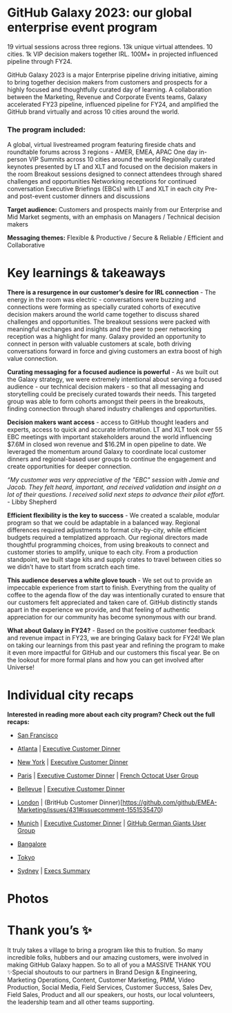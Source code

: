 # GitHub Galaxy 2023: our global enterprise event program
19 virtual sessions across three regions. 13k unique virtual attendees. 10 cities. 1k VIP decision makers together IRL. 100M+ in projected influenced pipeline through FY24. 

GitHub Galaxy 2023 is a major Enterprise pipeline driving initiative, aiming to bring together decision makers from customers and prospects for a highly focused and thoughtfully curated day of learning. A collaboration between the Marketing, Revenue and Corporate Events teams, Galaxy accelerated FY23 pipeline, influenced pipeline for FY24, and amplified the GitHub brand virtually and across 10 cities around the world. 




### The program included:
A global, virtual livestreamed program featuring fireside chats and roundtable forums across 3 regions - AMER, EMEA, APAC
One day in-person VIP Summits across 10 cities around the world
Regionally curated keynotes presented by LT and XLT and focused on the decision makers in the room
Breakout sessions designed to connect attendees through shared challenges and opportunities
Networking receptions for continued conversation
Executive Briefings (EBCs) with LT and XLT in each city
Pre- and post-event customer dinners and discussions

**Target audience:** Customers and prospects mainly from our Enterprise and Mid Market segments, with an emphasis on Managers / Technical decision makers

**Messaging themes:** Flexible & Productive / Secure & Reliable / Efficient and Collaborative

# Key learnings & takeaways
**There is a resurgence in our customer’s desire for IRL connection** - The energy in the room was electric - conversations were buzzing and connections were forming as specially curated cohorts of executive decision makers around the world came together to discuss shared challenges and opportunities. The breakout sessions were packed with meaningful exchanges and insights and the peer to peer networking reception was a highlight for many. Galaxy provided an opportunity to connect in person with valuable customers at scale, both driving conversations forward in force and giving customers an extra boost of high value connection.

**Curating messaging for a focused audience is powerful** - As we built out the Galaxy strategy, we were extremely intentional about serving a focused audience - our technical decision makers - so that all messaging and storytelling could be precisely curated towards their needs. This targeted group was able to form cohorts amongst their peers in the breakouts, finding connection through shared industry challenges and opportunities. 

**Decision makers want access** - access to GitHub thought leaders and experts, access to quick and accurate information. LT and XLT took over 55 EBC meetings with important stakeholders around the world influencing $7.6M in closed won revenue and $16.2M in open pipeline to date. We leveraged the momentum around Galaxy to coordinate local customer dinners and regional-based user groups to continue the engagement and create opportunities for deeper connection.

*“My customer was very appreciative of the "EBC" session with Jamie and Jacob. They felt heard, important, and received validation and insight on a lot of their questions. I received solid next steps to advance their pilot effort.* - Libby Shepherd 

**Efficient flexibility is the key to success** - We created a scalable, modular program so that we could be adaptable in a balanced way. Regional differences required adjustments to format city-by-city, while efficient budgets required a templatized approach. Our regional directors made thoughtful programming choices, from using breakouts to connect and customer stories to amplify, unique to each city. From a production standpoint, we built stage kits and supply crates to travel between cities so we didn’t have to start from scratch each time.

**This audience deserves a white glove touch** - We set out to provide an impeccable experience from start to finish. Everything from the quality of coffee to the agenda flow of the day was intentionally curated to ensure that our customers felt appreciated and taken care of. GitHub distinctly stands apart in the experience we provide, and that feeling of authentic appreciation for our community has become synonymous with our brand.

**What about Galaxy in FY24?** - Based on the positive customer feedback and revenue impact in FY23, we are bringing Galaxy back for FY24! We plan on taking our learnings from this past year and refining the program to make it even more impactful for GitHub and our customers this fiscal year. Be on the lookout for more formal plans and how you can get involved after Universe!   	

# Individual city recaps
**Interested in reading more about each city program? Check out the full recaps:**


- [San Francisco](https://github.com/github/galaxy-event/issues/10#issuecomment-1491308083)

- [Atlanta](https://github.com/github/galaxy-event/issues/6#issuecomment-1517950504) | [Executive Customer Dinner](https://github.com/github/amer-regional-marketing/issues/106#issuecomment-1520659958)

- [New York](https://github.com/github/galaxy-event/issues/8#issuecomment-1544222277) | [Executive Customer Dinner](https://github.com/github/amer-regional-marketing/issues/108#issuecomment-1545944052)

- [Paris](https://github.com/github/EMEA-Marketing/issues/420#issuecomment-1544549672) | [Executive Customer Dinner](https://github.com/github/EMEA-Marketing/issues/424#issuecomment-1536155656) | [French Octocat User Group](https://github.com/github/EMEA-Marketing/issues/413#issuecomment-1549516853)

- [Bellevue](https://github.com/github/galaxy-event/issues/9#issuecomment-1560086239) | [Executive Customer Dinner](https://github.com/github/amer-regional-marketing/issues/113#issuecomment-1560175219) 

- [London](https://github.com/github/EMEA-Marketing/issues/421#issuecomment-1549782192) | (BritHub Customer Dinner)[https://github.com/github/EMEA-Marketing/issues/431#issuecomment-1551535470)  

- [Munich](https://github.com/github/EMEA-Marketing/issues/419#issuecomment-1584113285) | [Executive Customer Dinner](https://github.com/github/EMEA-Marketing/issues/426#issuecomment-1563398070) | [GitHub German Giants User Group](https://github.com/github/EMEA-Marketing/issues/412#issuecomment-1584161336)

- [Bangalore](https://github.com/github/github-india/issues/386#issuecomment-1580214545)

- [Tokyo](https://github.com/github/Japan/issues/1217#issuecomment-1596539097)

- [Sydney](https://github.com/github/APAC-Marketing/issues/504#issuecomment-1602035040) | [Execs Summary](https://github.com/github/product/discussions/1312#discussioncomment-6182125)

# Photos




# Thank you’s ✨

It truly takes a village to bring a program like this to fruition. So many incredible folks, hubbers and our amazing customers, were involved in making GitHub Galaxy happen. So to all of you a MASSIVE THANK YOU ✨Special shoutouts to our partners in Brand Design & Engineering, Marketing Operations, Content, Customer Marketing, PMM, Video Production, Social Media, Field Services, Customer Success, Sales Dev, Field Sales, Product and all our speakers, our hosts, our local volunteers, the leadership team and all other teams supporting.
